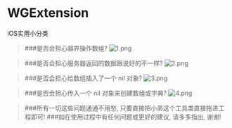 # WGExtension
iOS实用小分类


>###是否会担心越界操作数组?
![1.png](http://upload-images.jianshu.io/upload_images/2404215-cfde8e415bb65bf4.png?imageMogr2/auto-orient/strip%7CimageView2/2/w/1240)

>###是否会担心服务器返回的数据跟说好的不一样?
![2.png](http://upload-images.jianshu.io/upload_images/2404215-597e62c9a996245f.png?imageMogr2/auto-orient/strip%7CimageView2/2/w/1240)

>###是否会担心给数组插入了一个 nil 对象?
![3.png](http://upload-images.jianshu.io/upload_images/2404215-8d25e94eaee03d19.png?imageMogr2/auto-orient/strip%7CimageView2/2/w/1240)

>###是否会担心传入一个 nil 对象来创建数组或字典?
![4.png](http://upload-images.jianshu.io/upload_images/2404215-c56d9f7a2a605baf.png?imageMogr2/auto-orient/strip%7CimageView2/2/w/1240)

>###所有一切这些问题通通不用愁, 只要直接把小弟这个工具类直接拖进工程即可!
>###如在使用过程中有任何问题或更好的建议, 请多多指出, 谢谢!
